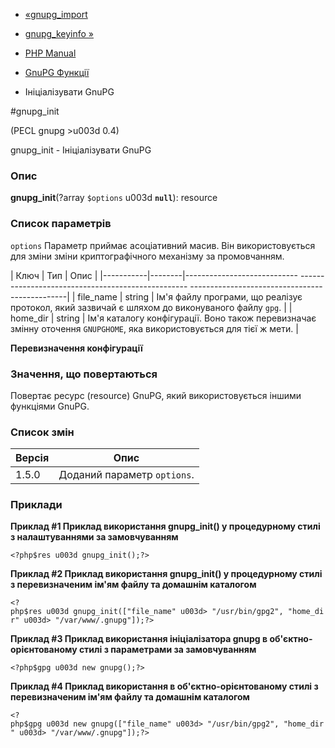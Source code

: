 - [«gnupg_import](function.gnupg-import.md)
- [gnupg_keyinfo »](function.gnupg-keyinfo.md)

- [PHP Manual](index.md)
- [GnuPG Функції](ref.gnupg.md)
- Ініціалізувати GnuPG

#gnupg_init

(PECL gnupg \>u003d 0.4)

gnupg_init - Ініціалізувати GnuPG

### Опис

**gnupg_init**(?array `$options` u003d **`null`**): resource

### Список параметрів

`options`
Параметр приймає асоціативний масив. Він використовується для зміни
зміни криптографічного механізму за промовчанням.

| Ключ | Тип | Опис |
|-----------|--------|---------------------------- -------------------------------------------------- -----------------------------------------------|
| file_name | string | Ім'я файлу програми, що реалізує протокол, який зазвичай є шляхом до виконуваного файлу `gpg`. |
| home_dir | string | Ім'я каталогу конфігурації. Воно також перевизначає змінну оточення `GNUPGHOME`, яка використовується для тієї ж мети. |

**Перевизначення конфігурації**

### Значення, що повертаються

Повертає ресурс (resource) GnuPG, який використовується іншими
функціями GnuPG.

### Список змін

| Версія | Опис                        |
| ------ | --------------------------- |
| 1.5.0  | Доданий параметр `options`. |

### Приклади

**Приклад #1 Приклад використання **gnupg_init()** у процедурному стилі з
налаштуваннями за замовчуванням**

` <?php$res u003d gnupg_init();?> `

**Приклад #2 Приклад використання **gnupg_init()** у процедурному стилі з
перевизначеним ім'ям файлу та домашнім каталогом**

` <?php$res u003d gnupg_init(["file_name" u003d> "/usr/bin/gpg2", "home_dir" u003d> "/var/www/.gnupg"]);?> `

**Приклад #3 Приклад використання ініціалізатора gnupg в
об'єктно-орієнтованому стилі з параметрами за замовчуванням**

` <?php$gpg u003d new gnupg();?> `

**Приклад #4 Приклад використання в об'єктно-орієнтованому стилі з
перевизначеним ім'ям файлу та домашнім каталогом**

` <?php$gpg u003d new gnupg(["file_name" u003d> "/usr/bin/gpg2", "home_dir" u003d> "/var/www/.gnupg"]);?> `
